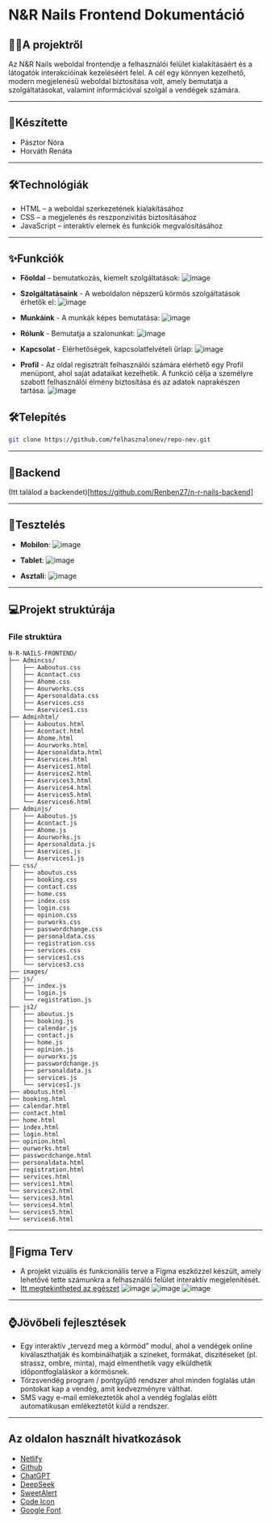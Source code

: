 # N&R Nails Frontend Dokumentáció
## 💅🏻A projektről
Az N&R Nails weboldal frontendje a felhasználói felület kialakításáért és a látogatók interakcióinak kezeléséért felel. A cél egy könnyen kezelhető, modern megjelenésű weboldal biztosítása volt, amely bemutatja a szolgáltatásokat, valamint információval szolgál a vendégek számára.

---
## 🎀Készítette
- Pásztor Nóra
- Horváth Renáta

---
## 🛠️Technológiák
- HTML – a weboldal szerkezetének kialakításához
- CSS – a megjelenés és reszponzivitás biztosításához
- JavaScript – interaktív elemek és funkciók megvalósításához

---
## ✨Funkciók
- **Főoldal** – bemutatkozás, kiemelt szolgáltatások:
![image](https://github.com/user-attachments/assets/090b755f-436f-415e-a5d1-100c9591dd74)

- **Szolgáltatásaink** - A weboldalon népszerű körmös szolgáltatások érhetők el:
![image](https://github.com/user-attachments/assets/6ea7b6a5-c8eb-4c1b-bc29-35431ca0a65e)

- **Munkáink** - A munkák képes bemutatása:
![image](https://github.com/user-attachments/assets/8378b896-1c7c-460e-ac83-2cb626be30fe)

- **Rólunk** - Bemutatja a szalonunkat:
![image](https://github.com/user-attachments/assets/22b29ec4-a7bc-4e59-8238-923214b38b2b)

- **Kapcsolat** - Elérhetőségek, kapcsolatfelvételi űrlap:
![image](https://github.com/user-attachments/assets/ef6e9ba8-0eb2-4b2f-89b5-4f1c93006131)

- **Profil** - Az oldal regisztrált felhasználói számára elérhető egy Profil menüpont, ahol saját adataikat kezelhetik. A funkció célja a személyre szabott felhasználói élmény biztosítása és az adatok naprakészen tartása.
![image](https://github.com/user-attachments/assets/de756e3c-784d-489f-86de-e1ceafeb83a0)

## 🛠️Telepítés
```bash
git clone https://github.com/felhasznalonev/repo-nev.git
```
---

## 👾Backend
(Itt találod a backendet)[https://github.com/Renben27/n-r-nails-backend]

---
## 🧪Tesztelés

- **Mobilon**:
![image](https://github.com/user-attachments/assets/a2d819aa-847c-48d1-a229-170ae1be4afc)

- **Tablet**:
![image](https://github.com/user-attachments/assets/76fcd180-14cc-492c-92c6-abc2986a4d03)

- **Asztali**:
![image](https://github.com/user-attachments/assets/07ec2323-3ebc-4d25-ab05-b8a5686029cd)

---


## 💻Projekt struktúrája
### File struktúra
```
N-R-NAILS-FRONTEND/
├── Admincss/
│   ├── Aaboutus.css
│   ├── Acontact.css
│   ├── Ahome.css
│   ├── Aourworks.css
│   ├── Apersonaldata.css
│   ├── Aservices.css
│   └── Aservices1.css
├── Adminhtml/
│   ├── Aaboutus.html
│   ├── Acontact.html
│   ├── Ahome.html
│   ├── Aourworks.html
│   ├── Apersonaldata.html
│   ├── Aservices.html
│   ├── Aservices1.html
│   ├── Aservices2.html
│   ├── Aservices3.html
│   ├── Aservices4.html
│   ├── Aservices5.html
│   └── Aservices6.html
├── Adminjs/
│   ├── Aaboutus.js
│   ├── Acontact.js
│   ├── Ahome.js
│   ├── Aourworks.js
│   ├── Apersonaldata.js
│   ├── Aservices.js
│   └── Aservices1.js
├── css/
│   ├── aboutus.css
│   ├── booking.css
│   ├── contact.css
│   ├── home.css
│   ├── index.css
│   ├── login.css
│   ├── opinion.css
│   ├── ourworks.css
│   ├── passwordchange.css
│   ├── personaldata.css
│   ├── registration.css
│   ├── services.css
│   ├── services1.css
│   └── services3.css
├── images/
├── js/
│   ├── index.js
│   ├── login.js
│   └── registration.js
├── js2/
│   ├── aboutus.js
│   ├── booking.js
│   ├── calendar.js
│   ├── contact.js
│   ├── home.js
│   ├── opinion.js
│   ├── ourworks.js
│   ├── passwordchange.js
│   ├── personaldata.js
│   ├── services.js
│   └── services1.js
├── aboutus.html
├── booking.html
├── calendar.html
├── contact.html
├── home.html
├── index.html
├── login.html
├── opinion.html
├── ourworks.html
├── passwordchange.html
├── personaldata.html
├── registration.html
├── services.html
├── services1.html
└── services2.html
└── services3.html
└── services4.html
└── services5.html
└── services6.html
```


---
## 🎨Figma Terv
- A projekt vizuális és funkcionális terve a Figma eszközzel készült, amely lehetővé tette számunkra a felhasználói felület interaktív megjelenítését.
- [Itt megtekintheted az egészet](https://www.figma.com/design/egtUeA4TacasrtVcuc37Lo/vizsga?node-id=0-1&p=f&t=pwiRQGbfGGuYPc9K-0)
![image](https://github.com/user-attachments/assets/dfbb35d4-2240-479d-94ab-df2cb2f40186)
![image](https://github.com/user-attachments/assets/9efdfb61-0191-40a7-9c62-6e2d62452c70)
![image](https://github.com/user-attachments/assets/9a9f0bc8-8617-4f33-bf3b-f97f02776c1f)



---
## ⌚Jövőbeli fejlesztések
- Egy interaktív „tervezd meg a körmöd” modul, ahol a vendégek online kiválaszthatják és kombinálhatják a színeket, formákat, díszítéseket (pl. strassz, ombre, minta), majd elmenthetik vagy elküldhetik időpontfoglaláskor a körmösnek.
- Törzsvendég program / pontgyűjtő rendszer ahol minden foglalás után pontokat kap a vendég, amit kedvezményre válthat.
- SMS vagy e-mail emlékeztetők ahol a vendég foglalás előtt automatikusan emlékeztetőt küld a rendszer.

---
## Az oldalon használt hivatkozások
- [Netlify](https://app.netlify.com)
- [Github](https://github.com)
- [ChatGPT](https://chatgpt.com)
- [DeepSeek](https://deepseak.ai)
- [SweetAlert](https://sweetalert2.github.io/)
- [Code Icon](https://fontawesome.com/icons/code?s=solid)
- [Google Font](https://fonts.google.com/)

















